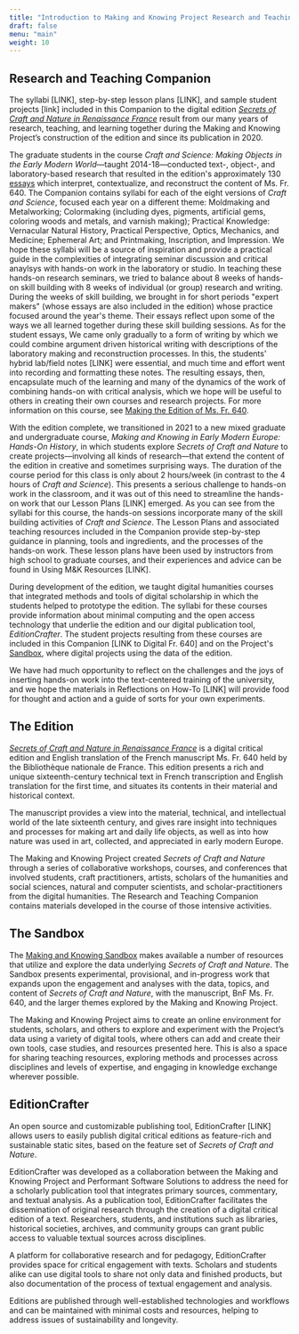 ```yaml
---
title: "Introduction to Making and Knowing Project Research and Teaching Resources"
draft: false
menu: "main"
weight: 10
---
```


## Research and Teaching Companion

The syllabi [LINK], step-by-step lesson plans [LINK], and sample student projects [link] included in this Companion to the digital edition [*Secrets of Craft and Nature in Renaissance France*](https://edition640.makingandknowing.org/#/) result from our many years of research, teaching, and learning together during the Making and Knowing Project’s construction of the edition and since its publication in 2020.

The graduate students in the course *Craft and Science: Making Objects in the Early Modern World*&mdash;taught 2014-18&mdash;conducted text-, object-, and laboratory-based research that resulted in the edition's approximately 130 [essays](https://edition640.makingandknowing.org/#/essays) which interpret, contextualize, and reconstruct the content of Ms. Fr. 640. The Companion contains syllabi for each of the eight versions of _Craft and Science_, focused each year on a different theme: Moldmaking and Metalworking; Colormaking (including dyes, pigments, artificial gems, coloring woods and metals, and varnish making); Practical Knowledge: Vernacular Natural History, Practical Perspective, Optics, Mechanics, and Medicine; Ephemeral Art; and Printmaking, Inscription, and Impression. We hope these syllabi will be a source of inspiration and provide a practical guide in the complexities of integrating seminar discussion and critical anaylsys with hands-on work in the laboratory or studio. In teaching these hands-on research seminars, we tried to balance about 8 weeks of hands-on skill building with 8 weeks of individual (or group) research and writing. During the weeks of skill building, we brought in for short periods "expert makers" (whose essays are also included in the edition) whose practice focused around the year's theme. Their essays reflect upon some of the ways we all learned together during these skill building sessions. As for the student essays, We came only gradually to a form of writing by which we could combine argument driven historical writing with descriptions of the laboratory making and reconstruction processes. In this, the students' hybrid lab/field notes [LINK] were essential, and much time and effort went into recording and formatting these notes. The resulting essays, then, encapsulate much of the learning and many of the dynamics of the work of combining hands-on with critical analysis, which we hope will be useful to others in creating their own courses and research projects. For more information on this course, see [Making the Edition of Ms. Fr. 640](https://edition640.makingandknowing.org/#/essays/ann_329_ie_19).

With the edition complete, we transitioned in 2021 to a new mixed graduate and undergraduate course, *Making and Knowing in Early Modern Europe: Hands-On History*, in which students explore *Secrets of Craft and Nature* to create projects&mdash;involving all kinds of research&mdash;that extend the content of the edition in creative and sometimes surprising ways. The duration of the course period for this class is only about 2 hours/week (in contrast to the 4 hours of _Craft and Science_). This presents a serious challenge to hands-on work in the classroom, and it was out of this need to streamline the hands-on work that our Lesson Plans [LINK] emerged. As you can see from the syllabi for this course, the hands-on sessions incorporate many of the skill building activities of _Craft and Science_. The Lesson Plans and associated teaching resources included in the Companion provide step-by-step guidance in planning, tools and ingredients, and the processes of the hands-on work. These lesson plans have been used by instructors from high school to graduate courses, and their experiences and advice can be found in Using M&K Resources [LINK].

During development of the edition, we taught digital humanities courses that integrated methods and tools of digital scholarship in which the students helped to prototype the edition. The syllabi for these courses provide information about minimal computing and the open access technology that underlie the edition and our digital publication tool, *EditionCrafter*. The student projects resulting from these courses are included in this Companion [LINK to Digital Fr. 640] and on the Project's [Sandbox](https://cu-mkp.github.io/sandbox/), where digital projects using the data of the edition.

We have had much opportunity to reflect on the challenges and the joys of inserting hands-on work into the text-centered training of the university, and we hope the materials in Reflections on How-To [LINK] will provide food for thought and action and a guide of sorts for your own experiments.

## The Edition

[*Secrets of Craft and Nature in Renaissance France*](https://edition640.makingandknowing.org/#/) is a digital critical edition and English translation of the French manuscript Ms. Fr. 640 held by the Bibliothèque nationale de France. This edition presents a rich and unique sixteenth-century technical text in French transcription and English translation for the first time, and situates its contents in their material and historical context.

The manuscript provides a view into the material, technical, and intellectual world of the late sixteenth century, and gives rare insight into techniques and processes for making art and daily life objects, as well as into how nature was used in art, collected, and appreciated in early modern Europe.

The Making and Knowing Project created *Secrets of Craft and Nature* through a series of collaborative workshops, courses, and conferences that involved students, craft practitioners, artists, scholars of the humanities and social sciences, natural and computer scientists, and scholar-practitioners from the digital humanities. The Research and Teaching Companion contains materials developed in the course of those intensive activities.

## The Sandbox

The [Making and Knowing Sandbox](https://cu-mkp.github.io/sandbox/) makes available a number of resources that utilize and explore the data underlying *Secrets of Craft and Nature*. The Sandbox presents experimental, provisional, and in-progress work that expands upon the engagement and analyses with the data, topics, and content of *Secrets of Craft and Nature*, with the manuscript, BnF Ms. Fr. 640, and the larger themes explored by the Making and Knowing Project.

The Making and Knowing Project aims to create an online environment for students, scholars, and others to explore and experiment with the Project’s data using a variety of digital tools, where others can add and create their own tools, case studies, and resources presented here. This is also a space for sharing teaching resources, exploring methods and processes across disciplines and levels of expertise, and engaging in knowledge exchange wherever possible.

## EditionCrafter

An open source and customizable publishing tool, EditionCrafter [LINK] allows users to easily publish digital critical editions as feature-rich and sustainable static sites, based on the feature set of *Secrets of Craft and Nature*.
 
EditionCrafter was developed as a collaboration between the Making and Knowing Project and Performant Software Solutions to address the need for a scholarly publication tool that integrates primary sources, commentary, and textual analysis. As a publication tool, EditionCrafter facilitates the dissemination of original research through the creation of a digital critical edition of a text. Researchers, students, and institutions such as libraries, historical societies, archives, and community groups can grant public access to valuable textual sources across disciplines.

A platform for collaborative research and for pedagogy, EditionCrafter provides space for critical engagement with texts. Scholars and students alike can use digital tools to share not only data and finished products, but also documentation of the process of textual engagement and analysis.

Editions are published through well-established technologies and workflows and can be maintained with minimal costs and resources, helping to address issues of sustainability and longevity.
